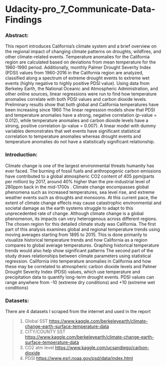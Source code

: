 # Udacity-pro_7_Communicate-Data-Findings
### Abstract:
This report introduces California’s climate system and a brief overview on the regional impact of changing climate patterns on droughts, wildfires, and other climate-related events. Temperature anomalies for the California region are calculated based on deviations from mean temperature for the 1960-1990 period. Additionally, monthly Palmer Drought Severity Index (PDSI) values from 1960-2016 in the California region are analyzed, classified along a spectrum of extreme drought events to extreme wet events (highly negative to highly positive PDSI value). Using data from Berkeley Earth, the National Oceanic and Atmospheric Administration, and other online sources, linear regressions were run to find how temperature anomalies correlate with both PDSI values and carbon dioxide levels. 
Preliminary results show that both global and California temperatures have been increasing since 1960 The linear regression models show that PDSI and temperature anomalies have a strong, negative correlation (p-value = 0.012), while temperature anomalies and carbon dioxide levels have a strong, positive correlation (p-value = 0.007). A linear model with dummy variables demonstrates that wet events have significant statistical correlation to temperature anomalies whereas drought events and temperature anomalies do not have a statistically significant relationship. 
### Introduction:
Climate change is one of the largest environmental threats humanity has ever faced. The burning of fossil fuels and anthropogenic carbon emissions have contributed to a global atmospheric CO2 content of 405 ppm(parts per million) by 2017, around 40% higher than the pre-industrial level of 280ppm back in the mid-1700s . Climate change encompasses global phenomena such as increased temperatures, sea level rise, and extreme weather events such as droughts and monsoons. At this current pace, the extent of climate change effects may cause catastrophic environmental and societal damage as the earth systems struggle to adapt to this unprecedented rate of change. Although climate change is a global phenomenon, its impacts can very heterogenous across different regions. The chosen region for this detailed climate study was California.
The first part of this analysis examines global and regional temperature trends using moving averages starting from 1895 to 2015. This is done primarily to visualize historical temperature trends and how California as a region compares to global average temperatures. Graphing historical temperature trends would also help show significant patterns 
The second part of the study draws relationships between climate parameters using statistical regression. California into temperature anomalies in California and how these may be correlated to atmospheric carbon dioxide levels and Palmer Drought Severity Index (PDSI) values, which use temperature and precipitation data to quantify long-term drought events. PDSI values can range anywhere from -10 (extreme dry conditions) and +10 (extreme wet conditions)
### Datasets:
There are 4 datasets I scraped from the internet and used in the report
>  1.	Global SST https://www.kaggle.com/berkeleyearth/climate-change-earth-surface-temperature-data
>  2.	CITY/COUNTY SST https://www.kaggle.com/berkeleyearth/climate-change-earth-surface-temperature-data
>  3.	CO2 atm level https://www.kaggle.com/ucsandiego/carbon-dioxide
>  4.	PDSI https://www.esrl.noaa.gov/psd/data/index.html

